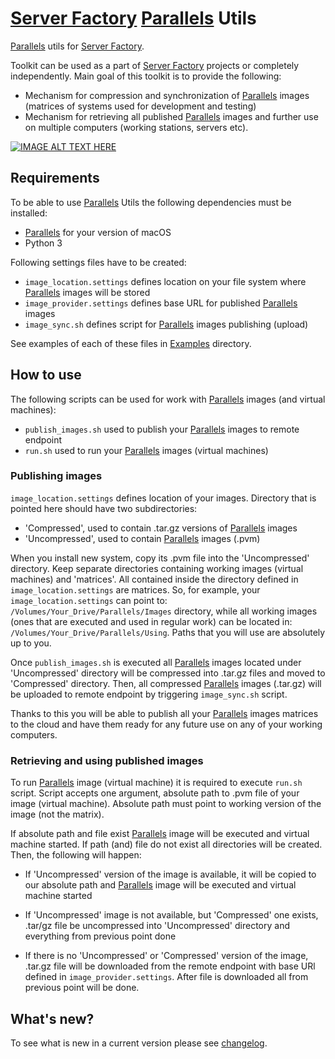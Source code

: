 # [Server Factory](https://github.com/milos85vasic/Server-Factory) [Parallels](https://www.parallels.com/) Utils

[Parallels](https://www.parallels.com/) utils for [Server Factory](https://github.com/milos85vasic/Server-Factory).

Toolkit can be used as a part of [Server Factory](https://github.com/milos85vasic/Server-Factory) projects or
completely independently. Main goal of this toolkit is to provide the following:

- Mechanism for compression and synchronization of [Parallels](https://www.parallels.com/) images
(matrices of systems used for development and testing)
- Mechanism for retrieving all published [Parallels](https://www.parallels.com/) images and further use
on multiple computers (working stations, servers etc).

[![IMAGE ALT TEXT HERE](https://img.youtube.com/vi/7raTkPZaYxQ/0.jpg)](https://www.youtube.com/watch?v=7raTkPZaYxQ)

## Requirements

To be able to use [Parallels](https://www.parallels.com/) Utils the following dependencies must be installed:

- [Parallels](https://www.parallels.com/) for your version of macOS
- Python 3

Following settings files have to be created:

- `image_location.settings` defines location on your file system where [Parallels](https://www.parallels.com/) images will be stored
- `image_provider.settings` defines base URL for published [Parallels](https://www.parallels.com/) images
- `image_sync.sh` defines script for [Parallels](https://www.parallels.com/) images publishing (upload)

See examples of each of these files in [Examples](./Examples) directory.

## How to use

The following scripts can be used for work with [Parallels](https://www.parallels.com/) images (and virtual machines):

- `publish_images.sh` used to publish your [Parallels](https://www.parallels.com/) images to remote endpoint
- `run.sh` used to run your [Parallels](https://www.parallels.com/) images (virtual machines)

### Publishing images

`image_location.settings` defines location of your images. Directory that is pointed here should have two 
subdirectories:

- 'Compressed', used to contain .tar.gz versions of [Parallels](https://www.parallels.com/) images
- 'Uncompressed', used to contain [Parallels](https://www.parallels.com/) images (.pvm)

When you install new system, copy its .pvm file into the 'Uncompressed' directory. Keep separate
directories containing working images (virtual machines) and 'matrices'. All contained inside the directory 
defined in  `image_location.settings` are matrices. So, for example, your 
`image_location.settings` can point to: `/Volumes/Your_Drive/Parallels/Images` directory, 
while all working images  (ones that are executed and used in regular work) can be located in:
`/Volumes/Your_Drive/Parallels/Using`. Paths that you will use are absolutely up to you.

Once `publish_images.sh` is executed all [Parallels](https://www.parallels.com/) images located under 'Uncompressed' 
directory will be compressed into .tar.gz files and moved to 'Compressed' directory. 
Then, all compressed [Parallels](https://www.parallels.com/) images (.tar.gz) will be uploaded to 
remote endpoint by triggering `image_sync.sh` script.

Thanks to this you will be able to publish all your [Parallels](https://www.parallels.com/) images 
matrices to the cloud and have them ready for any future use on any of your working computers.

### Retrieving and using published images

To run [Parallels](https://www.parallels.com/) image (virtual machine) it is required to execute 
`run.sh` script. Script accepts one argument, absolute path to .pvm file of your image (virtual machine).
Absolute path must point to working version of the image (not the matrix).

If absolute path and file exist [Parallels](https://www.parallels.com/) image will be executed and virtual machine started.
If path (and) file do not exist all directories will be created. Then, the following will happen:

- If 'Uncompressed' version of the image is available, it will be copied to our absolute path and 
[Parallels](https://www.parallels.com/) image will be executed and virtual machine started

- If 'Uncompressed' image is not available, but 'Compressed' one exists, .tar/gz file be uncompressed
into 'Uncompressed' directory and everything from previous point done

- If there is no 'Uncompressed' or 'Compressed' version of the image, .tar.gz file will be downloaded
from the remote endpoint with base URl defined in `image_provider.settings`. After file is downloaded
all from previous point will be done.

## What's new?

To see what is new in a current version please see [changelog](./CHANGELOG.md).